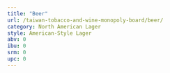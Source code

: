 ```yaml
---
title: "Beer"
url: /taiwan-tobacco-and-wine-monopoly-board/beer/
category: North American Lager
style: American-Style Lager
abv: 0
ibu: 0
srm: 0
upc: 0
---
```


